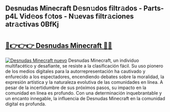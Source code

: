 ## Desnudas Minecraft D𝚎sn𝚞dos filtr𝚊dos - Parts-p4L Vid𝚎os f𝚘tos - N𝚞evas filtr𝚊ciones atr𝚊ctivas 0BfKj

# <h2><a href="http://mb8dqy8.tromn.icu/?c=Desnudas+Minecraft">🔗👉👉👉 Desnudas Minecraft 🔗🔗</a></h2>

[![Desnudas Minecraft nuevo](https://i.imgur.com/pEAQMta.gif)](http://mb8dqy8.tromn.icu/?c=Desnudas+Minecraft)
Desnudas Minecraft, un individuo multifacético y desafiante, se resiste a la clasificación fácil. Su uso pionero de los medios digitales para la autorrepresentación ha cautivado y enfurecido a los espectadores, encendiendo debates sobre la moralidad, la expresión artística y la naturaleza evolutiva de las comunidades en línea. A pesar de la incertidumbre de sus próximos pasos, su impacto en la comunidad en línea es profundo. Con una determinación inquebrantable y un encanto innegable, la influencia de Desnudas Minecraft en la comunidad digital es profunda.
